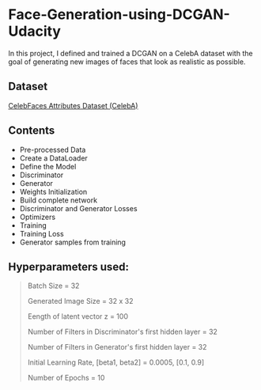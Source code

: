 # Face-Generation-using-DCGAN-Udacity
In this project, I defined and trained a DCGAN on a CelebA dataset with the goal of  generating new images of faces that look as realistic as possible.

## Dataset

[CelebFaces Attributes Dataset (CelebA)](https://s3.amazonaws.com/video.udacity-data.com/topher/2018/November/5be7eb6f_processed-celeba-small/processed-celeba-small.zip)

## Contents
- Pre-processed Data
- Create a DataLoader
- Define the Model
- Discriminator
- Generator
-  Weights Initialization
-  Build complete network
- Discriminator and Generator Losses
- Optimizers
- Training
- Training Loss 
- Generator samples from training

## Hyperparameters used:
> Batch Size = 32
> > 
> Generated Image Size = 32 x 32
> > 
> Eength of latent vector z = 100
> > 
> Number of Filters in Discriminator's first hidden layer = 32
> 
> Number of Filters in Generator's first hidden layer = 32
> 
> Initial Learning Rate, [beta1, beta2] = 0.0005, [0.1, 0.9]
> 
> Number of Epochs = 10
